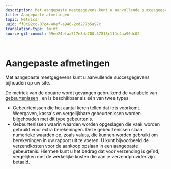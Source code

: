 ```yaml
---
description: Met aangepaste meetgegevens kunt u aanvullende succesgegevens bijhouden op uw site.
title: Aangepaste afmetingen
topic: Metrics
uuid: ff0c92cc-07c4-40ef-a946-2cd277b5a97c
translation-type: tm+mt
source-git-commit: 99ee24efaa517e8da700c67818c111c4aa90dc02

---
```



# Aangepaste afmetingen

Met aangepaste meetgegevens kunt u aanvullende succesgegevens bijhouden op uw site.

De metriek van de douane wordt gevangen gebruikend de variabele van [gebeurtenissen](https://marketing.adobe.com/resources/help/en_US/sc/implement/events#.html) , en is beschikbaar als één van twee types:

* Gebeurtenissen die het aantal keren tellen dat iets voorkomt. Weergaven, kassa&#39;s en vergelijkbare gebeurtenissen worden bijgehouden met dit type gebeurtenis.
* Gebeurtenissen waarin waarden worden opgeslagen die vaak worden gebruikt voor extra berekeningen. Deze gebeurtenissen slaan numerieke waarden op, zoals valuta, die kunnen worden gebruikt om berekeningen in uw rapport uit te voeren. U kunt bijvoorbeeld de verzendkosten voor de aankoop opslaan in een aangepaste gebeurtenis. Hiermee kunt u het bedrag dat voor verzending is geïnd, vergelijken met de werkelijke kosten die aan je verzendprovider zijn betaald.

